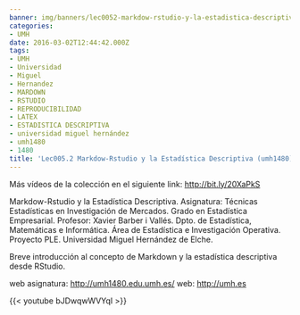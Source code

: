 ```yaml
---
banner: img/banners/lec0052-markdow-rstudio-y-la-estadistica-descriptiva-umh1480.jpg
categories:
- UMH
date: 2016-03-02T12:44:42.000Z
tags:
- UMH
- Universidad
- Miguel
- Hernandez
- MARDOWN
- RSTUDIO
- REPRODUCIBILIDAD
- LATEX
- ESTADISTICA DESCRIPTIVA
- universidad miguel hernández
- umh1480
- 1480
title: 'Lec005.2 Markdow-Rstudio y la Estadística Descriptiva (umh1480)'
---
```


Más vídeos de la colección en el siguiente link: http://bit.ly/20XaPkS

Markdow-Rstudio y la Estadística Descriptiva.
Asignatura: Técnicas Estadísticas en Investigación de Mercados.
Grado en Estadística Empresarial.
Profesor: Xavier Barber i Vallés.
Dpto. de Estadística, Matemáticas e Informática.
Área de Estadística e Investigación Operativa.
Proyecto PLE. Universidad Miguel Hernández de Elche.

Breve introducción al concepto de Markdown y la estadística descriptiva desde RStudio.

web asignatura: http://umh1480.edu.umh.es/
web: http://umh.es

{{< youtube bJDwqwWVYqI >}}
